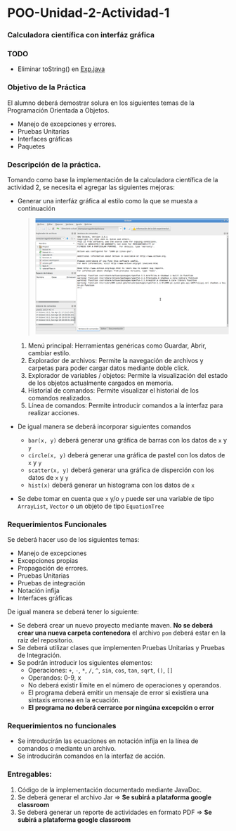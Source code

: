 # POO-Unidad-2-Actividad-1
### Calculadora científica con interfáz gráfica
### TODO
* Eliminar toString() en [Exp.java](src/main/java/com/spolancom/Exp.java)
### Objetivo de la Práctica

El alumno deberá demostrar solura en los siguientes temas de la Programación Orientada a Objetos.
  * Manejo de excepciones y errores.
  * Pruebas Unitarias
  * Interfaces gráficas
  * Paquetes

### Descripción de la práctica.

Tomando como base la implementación de la calculadora científica de la actividad 2, se necesita el agregar las siguientes mejoras:

  * Generar una interfáz gráfica al estilo como la que se muesta a continuación
    > ![alt text](https://github.com/UPV-Programacion-Orientada-a-Objetos/POO-Unidad-2-Actividad-1/blob/main/img/fig1.png "Imagen")
    1. Menú principal: Herramientas genéricas como Guardar, Abrir, cambiar estilo.
    2. Explorador de archivos: Permite la navegación de archivos y carpetas para poder cargar datos mediante doble click.
    3. Explorador de variables / objetos: Permite la visualización del estado de los objetos actualmente cargados en memoria.
    4. Historial de comandos: Permite visualizar el historial de los comandos realizados.
    5. Línea de comandos: Permite introducir comandos a la interfaz para realizar acciones.

  * De igual manera se deberá incorporar siguientes comandos
    * `bar(x, y)` deberá generar una gráfica de barras con los datos de `x` y `y`
    * `circle(x, y)` deberá generar una gráfica de pastel con los datos de `x` y `y`
    * `scatter(x, y)` deberá generar una gráfica de disperción con los datos de `x` y `y`
    * `hist(x)` deberá generar un histograma con los datos de `x`
  * Se debe tomar en cuenta que `x` y/o `y` puede ser una variable de tipo `ArrayList`, `Vector` o un objeto de tipo `EquationTree`

### Requerimientos Funcionales
Se deberá hacer uso de los siguientes temas:

  * Manejo de excepciones
  * Excepciones propias
  * Propagación de errores.
  * Pruebas Unitarias
  * Pruebas de integración
  * Notación infija
  * Interfaces gráficas

De igual manera se deberá tener lo siguiente:

  * Se deberá crear un nuevo proyecto mediante maven. **No se deberá crear una nueva carpeta contenedora** el archivo `pom` deberá estar en la raiz del repositorio.
  * Se deberá utilizar clases que implementen Pruebas Unitarias y Pruebas de Integración.
  * Se podrán introducir los siguientes elementos:
    * Operaciones: `+`, `-`, `*`, `/`, `^`, `sin`, `cos`, `tan`, `sqrt`, `()`, `[]`
    * Operandos: 0-9, x
    * No deberá existir límite en el número de operaciones y operandos.
    * El programa deberá emitir un mensaje de error si existiera una sintaxis erronea en la ecuación.
    * **El programa no deberá cerrarce por ningúna excepción o error** 

### Requerimientos no funcionales

  * Se introducirán las ecuaciones en notación infija en la línea de comandos o mediante un archivo.
  * Se introducirán comandos en la interfaz de acción.

### Entregables:

  1. Código de la implementación documentado mediante JavaDoc.
  2. Se deberá generar el archivo Jar => **Se subirá a plataforma google classroom**
  3. Se deberá generar un reporte de actividades en formato PDF => **Se subirá a plataforma google classroom**

